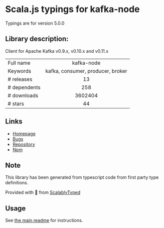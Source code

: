 
# Scala.js typings for kafka-node

Typings are for version 5.0.0

## Library description:
Client for Apache Kafka v0.9.x, v0.10.x and v0.11.x

|                    |                 |
| ------------------ | :-------------: |
| Full name          | kafka-node |
| Keywords           | kafka, consumer, producer, broker |
| # releases         | 13 |
| # dependents       | 258 |
| # downloads        | 3602404 |
| # stars            | 44 |

## Links
- [Homepage](https://github.com/SOHU-Co/kafka-node#readme)
- [Bugs](https://github.com/SOHU-co/kafka-node/issues)
- [Repository](https://github.com/SOHU-Co/kafka-node)
- [Npm](https://www.npmjs.com/package/kafka-node)
    


## Note
This library has been generated from typescript code from first party type definitions.

Provided with :purple_heart: from [ScalablyTyped](https://github.com/oyvindberg/ScalablyTyped)

## Usage
See [the main readme](../../readme.md) for instructions.


